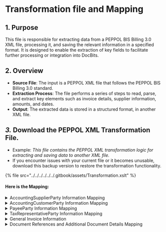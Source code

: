 # Transformation file and Mapping

## 1. **Purpose**

This file is responsible for extracting data from a PEPPOL BIS Billing 3.0 XML file, processing it, and saving the relevant information in a specified format. It is designed to enable the extraction of key fields to facilitate further processing or integration into DocBits.

## 2. **Overview**

* **Source File**: The input is a PEPPOL XML file that follows the PEPPOL BIS Billing 3.0 standard.
* **Extraction Process**: The file performs a series of steps to read, parse, and extract key elements such as invoice details, supplier information, amounts, and dates.
* **Output**: The extracted data is stored in a structured format, in another XML file.

## _**3.**_**&#x20;Download** **the PEPPOL XML Transformation File.**

* Example: _This file contains the PEPPOL XML transformation logic for extracting and saving data to another XML file._
* If you encounter issues with your current file or it becomes unusable, download this backup version to restore the transformation functionality.

{% file src="../../../../../../.gitbook/assets/Transformation.xslt" %}

#### Here is the Mapping:

<details>

<summary>AccountingSupplierParty Information Mapping </summary>



* **Supplier Electronic Address**
  * **Source**: `//AccountingSupplierParty/Party/EndpointID/text()`
  * **Mapped To**: `<INVOICE><SUPPLIER><ELECTRONIC_ADDRESS>`
  * **Can Appear Multiple Times**: No.
* **Supplier Electronic Address Scheme ID**
  * **Source**: `//AccountingSupplierParty/Party/EndpointID/@schemeID`
  * **Mapped To**: `<INVOICE><SUPPLIER><ELECTRONIC_ADDRESS_SCHEME_ID>`
  * **Can Appear Multiple Times**: No.
* **Supplier Identification**
  * **Source**:`//AccountingSupplierParty/Party/PartyIdentification/ID/text()`
  * **Mapped To**: `<INVOICE><SUPPLIER><PARTYIDENTIFICATION><ID>`
  * **Can Appear Multiple Times**: Each `<PartyIdentification>` element under `Supplier` will be extracted.
* **Supplier Identification Scheme ID**
  * **Source**:`//AccountingSupplierParty/Party/PartyIdentification/ID/@schemeID`
  * **Mapped To**: `<INVOICE><SUPPLIER><PARTYIDENTIFICATION><ID_SCHEME_ID>`
  * **Can Appear Multiple Times**: Each `<PartyIdentification>` element will have its corresponding scheme ID.
* **Supplier Name**
  * **Source**: `//AccountingSupplierParty/Party/PartyName/Name/text()`
  * **Mapped To**: `<INVOICE><SUPPLIER><NAME>`
  * **Can Appear Multiple Times**: No.
* **Supplier Address Line 1**
  * **Source**:`//AccountingSupplierParty/Party/PostalAddress/StreetName/text()`
  * **Mapped To**: `<INVOICE><SUPPLIER><ADDRESS_LINE_1>`
  * **Can Appear Multiple Times**: No.
* **Supplier Address Line 2**
  * **Source**:`//AccountingSupplierParty/Party/PostalAddress/AdditionalStreetName/text()`
  * **Mapped To**: `<INVOICE><SUPPLIER><ADDRESS_LINE_2>`
  * **Can Appear Multiple Times**: No.
* **Supplier Address Line 3**
  * **Source**:`//AccountingSupplierParty/Party/PostalAddress/AddressLine/Line/text()`
  * **Mapped To**: `<InvoINVOICEice><SUPPLIER><ADDRESS_LINE_3>`
  * **Can Appear Multiple Times**: No.
* **Supplier VAT ID**
  * **Source**:`//AccountingSupplierParty/Party/PartyTaxScheme/CompanyID/text()`
  * **Mapped To**: `<INVOICE><SUPPLIER><VAT_ID>`
  * **Can Appear Multiple Times**: No.
* **Supplier Tax Scheme**
  * **Source**:`//AccountingSupplierParty/Party/PartyTaxScheme/TaxScheme/ID/text()`
  * **Mapped To**: `<INVOICE><SUPPLIER><TAX_SCHEME>`
  * **Can Appear Multiple Times**: No.
* **Supplier Legal Name**
  * **Source**:`//AccountingSupplierParty/Party/PartyLegalEntity/RegistrationName/text()`
  * **Mapped To**: `<INVOICE><SUPPLIER><LEGAL_NAME>`
  * **Can Appear Multiple Times**: No.
* **Supplier Legal ID**
  * **Source**:`//AccountingSupplierParty/Party/PartyLegalEntity/CompanyID/text()`
  * **Mapped To**: `<INVOICE><SUPPLIER><LEGAL_ID>`
  * **Can Appear Multiple Times**: No.
* **Supplier Legal ID Scheme ID**
  * **Source**:`//AccountingSupplierParty/Party/PartyLegalEntity/CompanyID/@schemeID`
  * **Mapped To**: `<INVOICE><SUPPLIER><LEGAL_ID_SCHEME_ID>`
  * **Can Appear Multiple Times**: No.
* **Supplier Legal Form**
  * **Source**:`//AccountingSupplierParty/Party/PartyLegalEntity/CompanyLegalForm/text()`
  * **Mapped To**: `<INVOICE><SUPPLIER><LEGAL_FORM>`
  * **Can Appear Multiple Times**: No.
* **Supplier Post Code**
  * **Source**:`//AccountingSupplierParty/Party/PostalAddress/PostalZone/text()`
  * **Mapped To**: `<INVOICE><SUPPLIER><POST_CODE>`
  * **Can Appear Multiple Times**: No.
* **Supplier City**
  * **Source**:`//AccountingSupplierParty/Party/PostalAddress/CityName/text()`
  * **Mapped To**: `<INVOICE><SUPPLIER><CITY>`
  * **Can Appear Multiple Times**: No.
* **Supplier Country Subentity**
  * **Source**: `//AccountingSupplierParty/Party/PostalAddress/CountrySubentity/text()`
  * **Mapped To**: `<INVOICE><SUPPLIER><COUNTRY_SUBENTITY>`
  * **Can Appear Multiple Times**: No.
* **Supplier Country Code**
  * **Source**: `//AccountingSupplierParty/Party/PostalAddress/Country/IdentificationCode/text()`
  * **Mapped To**: `<INVOICE><SUPPLIER><COUNTRY_CODE>`
  * **Can Appear Multiple Times**: No.
* **Supplier Contact Name**
  * **Source**: `//AccountingSupplierParty/Party/Contact/Name/text()`
  * **Mapped To**: `<INVOICE><SUPPLIER><CONTACT><NAME>`
  * **Can Appear Multiple Times**: No.
* **Supplier Contact Telephone**
  * **Source**: `//AccountingSupplierParty/Party/Contact/Telephone/text()`
  * **Mapped To**: `<INVOICE><SUPPLIER><CONTACT><TELEPHONE>`
  * **Can Appear Multiple Times**: No.
* **Supplier Contact Email**
  * **Source**: `//AccountingSupplierParty/Party/Contact/ElectronicMail/text()`
  * **Mapped To**: `<INVOICE><SUPPLIER><CONTACT><EMAIL>`
  * **Can Appear Multiple Times**: No.

</details>

<details>

<summary>AccountingCustomerParty Information Mapping</summary>



* **Buyer Electronic Address**
  * **Source**: `//AccountingCustomerParty/Party/EndpointID/text()`
  * **Mapped To**: `<INVOICE><BUYER><ELECTRONIC_ADDRESS>`
  * **Can Appear Multiple Times**: No.
* **Buyer Electronic Address Scheme ID**
  * **Source**: `//AccountingCustomerParty/Party/EndpointID/@schemeID`
  * **Mapped To**: `<INVOICE><BUYER><ELECTRONIC_ADDRESS_SCHEME_ID>`
  * **Can Appear Multiple Times**: No.
* **Buyer Identification**
  * **Source**: `//AccountingCustomerParty/Party/PartyIdentification/ID/text()`
  * **Mapped To**: `<INVOICE><BUYER><PARTYIDENTIFICATION><ID>`
  * **Can Appear Multiple Times**: Each `<PartyIdentification>` element under `Buyer` will be extracted.
* **Buyer Identification Scheme ID**
  * **Source**:`//AccountingCustomerParty/Party/PartyIdentification/ID/@schemeID`
  * **Mapped To**: `<INVOICE><BUYER><PARTYIDENTIFICATION><ID_SCHEME_ID>`
  * **Can Appear Multiple Times**: Each `<PartyIdentification>` element will have its corresponding scheme ID.
* **Buyer Name**
  * **Source**: `//AccountingCustomerParty/Party/PartyName/Name/text()`
  * **Mapped To**: `<INVOICE><BUYER><NAME>`
  * **Can Appear Multiple Times**: No.
* **Buyer Address Line 1**
  * **Source**:`//AccountingCustomerParty/Party/PostalAddress/StreetName/text()`
  * **Mapped To**: `<INVOICE><BUYER><ADDRESS_LINE_1>`
  * **Can Appear Multiple Times**: No.
* **Buyer Address Line 2**
  * **Source**:`//AccountingCustomerParty/Party/PostalAddress/AdditionalStreetName/text()`
  * **Mapped To**: `<INVOICE><BUYER><ADDRESS_LINE_2>`
  * **Can Appear Multiple Times**: No.
* **Buyer Address Line 3**
  * **Source**:`//AccountingCustomerParty/Party/PostalAddress/AddressLine/Line/text()`
  * **Mapped To**: `<INVOICE><BUYER><ADDRESS_LINE_3>`
  * **Can Appear Multiple Times**: No.
* **Buyer VAT ID**
  * **Source**:`//AccountingCustomerParty/Party/PartyTaxScheme/CompanyID/text()`
  * **Mapped To**: `<INVOICE><BUYER><VAT_ID>`
  * **Can Appear Multiple Times**: No.
* **Buyer Tax Scheme**
  * **Source**:`//AccountingCustomerParty/Party/PartyTaxScheme/TaxScheme/ID/text()`
  * **Mapped To**: `<INVOICE><BUYER><TAX_SCHEME>`
  * **Can Appear Multiple Times**: No.
* **Buyer Legal Name**
  * **Source**:`//AccountingCustomerParty/Party/PartyLegalEntity/RegistrationName/text()`
  * **Mapped To**: `<INVOICE><BUYER><LEGAL_NAME>`
  * **Can Appear Multiple Times**: No.
* **Buyer Legal ID**
  * **Source**:`//AccountingCustomerParty/Party/PartyLegalEntity/CompanyID/text()`
  * **Mapped To**: `<INVOICE><BUYER><LEGAL_ID>`
  * **Can Appear Multiple Times**: No.
* **Buyer Legal ID Scheme ID**
  * **Source**:`//AccountingCustomerParty/Party/PartyLegalEntity/CompanyID/@schemeID`
  * **Mapped To**: `<INVOICE><BUYER><LEGAL_ID_SCHEME_ID>`
  * **Can Appear Multiple Times**: No.
* **Buyer Legal Form**
  * **Source**:`//AccountingCustomerParty/Party/PartyLegalEntity/CompanyLegalForm/text()`
  * **Mapped To**: `<INVOICE><BUYER><LEGAL_FORM>`
  * **Can Appear Multiple Times**: No.
* **Buyer Post Code**
  * **Source**:`//AccountingCustomerParty/Party/PostalAddress/PostalZone/text()`
  * **Mapped To**: `<INVOICE><BUYER><POST_CODE>`
  * **Can Appear Multiple Times**: No.
* **Buyer City**
  * **Source**:`//AccountingCustomerParty/Party/PostalAddress/CityName/text()`
  * **Mapped To**: `<INVOICE><BUYER><CITY>`
  * **Can Appear Multiple Times**: No.
* **Buyer Country Subentity**
  * **Source**:`//AccountingCustomerParty/Party/PostalAddress/CountrySubentity/text()`
  * **Mapped To**: `<INVOICE><BUYER><COUNTRY_SUBENTITY>`
  * **Can Appear Multiple Times**: No.
* **Buyer Country Code**
  * **Source**:`//AccountingCustomerParty/Party/PostalAddress/Country/IdentificationCode/text()`
  * **Mapped To**: `<INVOICE><BUYER><COUNTRY_CODE>`
  * **Can Appear Multiple Times**: No.
* **Buyer Contact Name**
  * **Source**: `//AccountingCustomerParty/Party/Contact/Name/text()`
  * **Mapped To**: `<INVOICE><BUYER><CONTACT><NAME>`
  * **Can Appear Multiple Times**: No.
* **Buyer Contact Telephone**
  * **Source**: `//AccountingCustomerParty/Party/Contact/Telephone/text()`
  * **Mapped To**: `<INVOICE><BUYER><CONTACT><TELEPHONE>`
  * **Can Appear Multiple Times**: No.
* **Buyer Contact Email**
  * **Source**: `//AccountingCustomerParty/Party/Contact/ElectronicMail/text()`
  * **Mapped To**: `<INVOICE><BUYER><CONTACT><EMAIL>`
  * **Can Appear Multiple Times**: No.

</details>

<details>

<summary>PayeeParty Information Mapping</summary>



1. **Payee Identification**
   * **Source**: `//PayeeParty/PartyIdentification/ID/text()`
   * **Mapped To**: `<INVOICE><PAYEE><PARTYIDENTIFICATION><ID>`
   * **Can Appear Multiple Times**: Each `<PartyIdentification>` element under `PayeeParty` will be extracted.
2. **Payee Identification Scheme ID**
   * **Source**: `//PayeeParty/PartyIdentification/ID/@schemeID`
   * **Mapped To**: `<INVOICE><PAYEE><PARTYIDENTIFICATION><ID_SCHEME_ID>`
   * **Can Appear Multiple Times**: Each `<PartyIdentification>` element will have its corresponding scheme ID.
3. **Payee Name**
   * **Source**: `//PayeeParty/PartyName/Name/text()`
   * **Mapped To**: `<INVOICE><PAYEE><NAME>`
   * **Can Appear Multiple Times**: No.
4. **Payee Legal ID**
   * **Source**: `//PayeeParty/PartyLegalEntity/CompanyID/text()`
   * **Mapped To**: `<INVOICE><PAYEE><LEGAL_ID>`
   * **Can Appear Multiple Times**: No.
5. **Payee Legal ID Scheme ID**
   * **Source**: `//PayeeParty/PartyLegalEntity/CompanyID/@schemeID`
   * **Mapped To**: `<INVOICE><PAYEE><LEGAL_ID_SCHEME_ID>`
   * **Can Appear Multiple Times**: No.

</details>

<details>

<summary>TaxRepresentativeParty Information Mapping</summary>



* **Tax Representative Party Name**
  * **Source**: `//TaxRepresentativeParty/PartyName/Name/text()`
  * **Mapped To**: `<INVOICE><TAX_REPRESENTATIVE_PARTY><NAME>`
  * **Can Appear Multiple Times**: No.
* **Tax Representative Address Line 1**
  * **Source**: `//TaxRepresentativeParty/PostalAddress/StreetName/text()`
  * **Mapped To**: `<INVOICE><TAX_REPRESENTATIVE_PARTY><ADDRESS_LINE_1>`
  * **Can Appear Multiple Times**: No.
* **Tax Representative Address Line 2**
  * **Source**:`//TaxRepresentativeParty/PostalAddress/AdditionalStreetName/text()`
  * **Mapped To**: `<INVOICE><TAX_REPRESENTATIVE_PARTY><ADDRESS_LINE_2>`
  * **Can Appear Multiple Times**: No.
* **Tax Representative Address Line 3**
  * **Source**:`//TaxRepresentativeParty/PostalAddress/AddressLine/Line/text()`
  * **Mapped To**: `<INVOICE><TAX_REPRESENTATIVE_PARTY><ADDRESS_LINE_3>`
  * **Can Appear Multiple Times**: No.
* **Tax Representative VAT ID**
  * **Source**: `//TaxRepresentativeParty/PartyTaxScheme/CompanyID/text()`
  * **Mapped To**: `<INVOICE><TAX_REPRESENTATIVE_PARTY><VAT_ID>`
  * **Can Appear Multiple Times**: No.
* **Tax Representative Tax Scheme**
  * **Source**:`//TaxRepresentativeParty/PartyTaxScheme/TaxScheme/ID/text()`
  * **Mapped To**: `<INVOICE><TAX_REPRESENTATIVE_PARTY><TAX_SCHEME>`
  * **Can Appear Multiple Times**: No.
* **Tax Representative City**
  * **Source**: `//TaxRepresentativeParty/PostalAddress/CityName/text()`
  * **Mapped To**: `<INVOICE><TAX_REPRESENTATIVE_PARTY><CITY>`
  * **Can Appear Multiple Times**: No.
* **Tax Representative Post Code**
  * **Source**: `//TaxRepresentativeParty/PostalAddress/PostalZone/text()`
  * **Mapped To**: `<INVOICE><TAX_REPRESENTATIVE_PARTY><POST_CODE>`
  * **Can Appear Multiple Times**: No.
* **Tax Representative Country Subentity**
  * **Source**:`//TaxRepresentativeParty/PostalAddress/CountrySubentity/text()`
  * **Mapped To**: `<INVOICE><TAX_REPRESENTATIVE_PARTY><COUNTRY_SUBENTITY>`
  * **Can Appear Multiple Times**: No.
* **Tax Representative Country Code**
  * **Source**:`//TaxRepresentativeParty/PostalAddress/Country/IdentificationCode/text()`
  * **Mapped To**: `<INVOICE><TAX_REPRESENTATIVE_PARTY><COUNTRY_CODE>`
  * **Can Appear Multiple Times**: No.

</details>

<details>

<summary>General Invoice Information </summary>



1. **Invoice Type**
   * **Source**: `"Invoice"`
   * **Mapped To**: `<INVOICE><INVOICE_TYPE>`
   * **Can Appear Multiple Times**: No.
2. **Invoice Sub Type**
   * **Source**: `"Purchase Invoice"`
   * **Mapped To**: `<INVOICE><INVOICE_SUB_TYPE>`
   * **Can Appear Multiple Times**: No.
3. **Invoice ID**
   * **Source**: `//ID/text()`
   * **Mapped To**: `<INVOICE><INVOICE_ID>`
   * **Can Appear Multiple Times**: No.
4. **Invoice Type Code**
   * **Source**: `//InvoiceTypeCode/text()`
   * **Mapped To**: `<INVOICE><INVOICE_TYPE_CODE>`
   * **Can Appear Multiple Times**: No.
5. **Invoice Date**
   * **Source**: `normalize-space(//IssueDate/text())`
   * **Mapped To**: `<INVOICE><INVOICE_DATE>`
   * **Can Appear Multiple Times**: No.
   * **Processing**: Uses the `DateTimeString` template for formatting.
6. **Due Date**
   * **Source**: `normalize-space(//DueDate/text())`
   * **Mapped To**: `<INVOICE><DUE_DATE>`
   * **Can Appear Multiple Times**: No.
   * **Processing**: Uses the `DateTimeString` template for formatting.
7. **Tax Point Date**
   * **Source**: `normalize-space(//TaxPointDate/text())`
   * **Mapped To**: `<INVOICE><TAX_POINT_DATE>`
   * **Can Appear Multiple Times**: No.
   * **Processing**: Uses the `DateTimeString` template for formatting.
8. **Invoice Note**
   * **Source**: `//Note/text()`
   * **Mapped To**: `<INVOICE><INVOICE_NOTE>`
   * **Can Appear Multiple Times**: No.
9. **Document Currency Code**
   * **Source**: `//DocumentCurrencyCode/text()`
   * **Mapped To**: `<INVOICE><DOCUMENT_CURRENCY_CODE>`
   * **Can Appear Multiple Times**: No.
10. **Tax Currency Code**
    * **Source**: `//TaxCurrencyCode/text()`
    * **Mapped To**: `<INVOICE><TAX_CURRENCY_CODE>`
    * **Can Appear Multiple Times**: No.
11. **Accounting Cost**
    * **Source**: `//AccountingCost/text()`
    * **Mapped To**: `<INVOICE><ACCOUNTING_COST>`
    * **Can Appear Multiple Times**: No.
12. **Invoice Period Start Date**
    * **Source**: `normalize-space(//InvoicePeriod/StartDate/text())`
    * **Mapped To**: `<INVOICE><INVOCICE_PERIOD><START_DATE>`
    * **Can Appear Multiple Times**: No.
    * **Processing**: Uses the `DateTimeString` template for formatting.
13. **Invoice Period End Date**
    * **Source**: `normalize-space(//InvoicePeriod/EndDate/text())`
    * **Mapped To**: `<INVOICE><INVOCICE_PERIOD><END_DATE>`
    * **Can Appear Multiple Times**: No.
    * **Processing**: Uses the `DateTimeString` template for formatting.
14. **Invoice Period Description Code**
    * **Source**: `//InvoicePeriod/DescriptionCode/text()`
    * **Mapped To**: `<INVOICE><INVOCICE_PERIOD><DESCRIPTION_CODE>`
    * **Can Appear Multiple Times**: No.
15. **Purchase Order Reference**
    * **Source**: `//OrderReference/ID/text()`
    * **Mapped To**: `<INVOICE><PURCHASE_ORDER>`
    * **Can Appear Multiple Times**: No.
16. **Sales Order Reference**
    * **Source**: `//OrderReference/SalesOrderID/text()`
    * **Mapped To**: `<INVOICE><SALES_ORDER>`
    * **Can Appear Multiple Times**: No.

</details>

<details>

<summary>Document References and Additional Document Details Mapping</summary>

1. **Buyer Reference**
   * **Source**: `//BuyerReference/text()`
   * **Mapped To**: `<INVOICE><BUYER_REFERENCE>`
   * **Can Appear Multiple Times**: No.

2)  **Billing Reference**

    * **Source**: `//BillingReference`
    * **Mapped To**: `<INVOICE><BILLING_REFERENCE>`
    * **Can Appear Multiple Times**: Yes. Each `<BillingReference>` element in the source data will generate a `<BILLING_REFERENCE>` element.

    **For each Billing Reference:**

    * **PRECEDING\_INVOICE\_NUMBER**
      * **Source**: `InvoiceDocumentReference/ID/text()`
      * **Mapped To**: `<INVOICE><BILLING_REFERENCE><PRECEDING_INVOCIE_NUMBER>`
      * **Can Appear Multiple Times**: No.
    * **PRECEDING\_INVOICE\_ISSUE\_DATE**
      * **Source**: `InvoiceDocumentReference/IssueDate/text()`
      * **Mapped To**: `<INVOICE><BILLING_REFERENCE><PRECEDING_INVOICE_ISSUE_DATE>`
      * **Can Appear Multiple Times**: No.

3. **Despatch Document Reference**
   * **Source**: `//DespatchDocumentReference/ID/text()`
   * **Mapped To**: `<INVOICE><DESPATCH_DOCUMENT_REFERENCE>`
   * **Can Appear Multiple Times**: No.

4) **Receipt Document Reference**
   * **Source**: `//ReceiptDocumentReference/ID/text()`
   * **Mapped To**: `<INVOICE><RECEIPT_DOCUMENT_REFERENCE>`
   * **Can Appear Multiple Times**: No.

5. **Originator Document Reference**
   1. **Source**: `//OriginatorDocumentReference/ID/text()`
   2. **Mapped To**: `<INVOICE><ORIGINATOR_DOCUMENT_REFERENCE>`
   3. **Can Appear Multiple Times**: No.

#### Contract Document Reference

* **Source**: `//ContractDocumentReference/ID/text()`
* **Mapped To**: `<INVOICE><CONTRACT_DOCUMENT_REFERENCE>`
* **Can Appear Multiple Times**: No.

#### Project Reference

* **Source**: `//ProjectReference/ID/text()`
* **Mapped To**: `<INVOICE><PROJECT_REFERENCE>`
* **Can Appear Multiple Times**: No.

#### Additional Document Reference

* **Source**: `//AdditionalDocumentReference`
* **Mapped To**: `<INVOICE><ADDITIONAL_DOCUMENT_REFERENCE>`
* **Can Appear Multiple Times**: Yes. Each `<AdditionalDocumentReference>` element in the source data will generate an `<ADDITIONAL_DOCUMENT_REFERENCE>` element.

**For each Additional Document Reference:**

* **ID**
  * **Source**: `ID/text()`
  * **Mapped To**: `<INVOICE><ADDITIONAL_DOCUMENT_REFERENCE><ID>`
  * **Can Appear Multiple Times**: No.
* **SCHEME\_ID**
  * **Source**: `ID/@schemeID`
  * **Mapped To**: `<INVOICE><ADDITIONAL_DOCUMENT_REFERENCE><SCHEME_ID>`
  * **Can Appear Multiple Times**: No.
* **DOCUMENT\_TYPE\_CODE**
  * **Source**: `DocumentTypeCode/text()`
  * **Mapped To**: `<INVOICE><ADDITIONAL_DOCUMENT_REFERENCE><DOCUMENT_TYPE_CODE>`
  * **Can Appear Multiple Times**: No.
* **DOCUMENT\_DESCRIPTION**
  * **Source**: `DocumentDescription/text()`
  * **Mapped To**: `<INVOICE><ADDITIONAL_DOCUMENT_REFERENCE><DOCUMENT_DESCRIPTION>`
  * **Can Appear Multiple Times**: No.

**Attachment Information (for each Additional Document Reference):**

* **EMBEDDED\_DOCUMENT\_BINARY\_OBJECT**
  * **Source**: `Attachment/EmbeddedDocumentBinaryObject/text()`
  * **Mapped To**: `<INVOICE><ADDITIONAL_DOCUMENT_REFERENCE><ATTACHMENT><EMBEDDED_DOCUMENT_BINARY_OBJECT>`
  * **Can Appear Multiple Times**: No.
* **MIME\_CODE**
  * **Source**: `Attachment/EmbeddedDocumentBinaryObject/@mimeCode`
  * **Mapped To**: `<INVOICE><ADDITIONAL_DOCUMENT_REFERENCE><ATTACHMENT><MIME_CODE>`
  * **Can Appear Multiple Times**: No.
* **FILENAME**
  * **Source**: `Attachment/EmbeddedDocumentBinaryObject/@filename`
  * **Mapped To**: `<INVOICE><ADDITIONAL_DOCUMENT_REFERENCE><ATTACHMENT><FILENAME>`
  * **Can Appear Multiple Times**: No.
* **EXTERNAL\_REFERENCE\_URL**
  * **Source**: `Attachment/ExternalReference/URI/text()`
  * **Mapped To**: `<INVOICE><ADDITIONAL_DOCUMENT_REFERENCE><ATTACHMENT><EXTERNAL_REFERENCE_URL>`
  * **Can Appear Multiple Times**: No.

</details>

